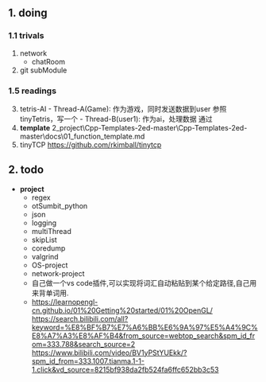 ## 1. doing

### 1.1 trivals
1. network
    - chatRoom
2. git subModule

### 1.5 readings
  3. tetris-AI
    - Thread-A(Game):
      作为游戏，同时发送数据到user
      参照tinyTetris，写一个
    - Thread-B(user1):
      作为ai，处理数据
      通过
  4. **template**
    2_project\Cpp-Templates-2ed-master\Cpp-Templates-2ed-master\docs\01_function_template.md
  5. tinyTCP
    https://github.com/rkimball/tinytcp

##  2. todo
  * **project**
    * regex
    * otSumbit_python
    * json
    * logging
    * multiThread
    * skipList
    * coredump
    * valgrind
    * OS-project
    * network-project
    * 自己做一个vs code插件,可以实现将词汇自动粘贴到某个给定路径,自己用来背单词用.
    * https://learnopengl-cn.github.io/01%20Getting%20started/01%20OpenGL/
https://search.bilibili.com/all?keyword=%E8%BF%B7%E7%A6%BB%E6%9A%97%E5%A4%9C%E8%A7%A3%E8%AF%B4&from_source=webtop_search&spm_id_from=333.788&search_source=2
https://www.bilibili.com/video/BV1yPStYUEkk/?spm_id_from=333.1007.tianma.1-1-1.click&vd_source=8215bf938da2fb524fa6ffc652bb3c53